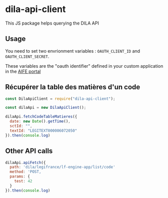 # dila-api-client

This JS package helps querying the DILA API

## Usage

You need to set two envrionment variables : `OAUTH_CLIENT_ID` and `OAUTH_CLIENT_SECRET`.

These variables are the "oauth identifier" defined in your custom application in the [AIFE portal](https://developer.aife.economie.gouv.fr)

## Récupérer la table des matières d'un code

```js
const DilaApiClient = require("dila-api-client");

const dilaApi = new DilaApiClient();

dilaApi.fetchCodeTableMatieres({
  date: new Date().getTime(),
  sctId: "",
  textId: "LEGITEXT000006072050"
}).then(console.log)

```
 
## Other API calls 

```js
dilaApi.apiFetch({
  path: 'dila/legifrance/lf-engine-app/list/code'
  method: 'POST,
  params: {
    test: 42
  }
}).then(console.log)
```
